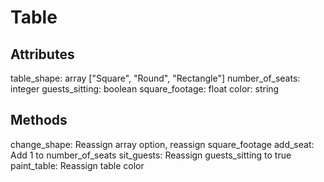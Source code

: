 # Table

## Attributes
table_shape: array ["Square", "Round", "Rectangle"]
number_of_seats: integer
guests_sitting: boolean
square_footage: float
color: string

## Methods
change_shape: Reassign array option, reassign square_footage
add_seat: Add 1 to number_of_seats
sit_guests: Reassign guests_sitting to true
paint_table: Reassign table color 
